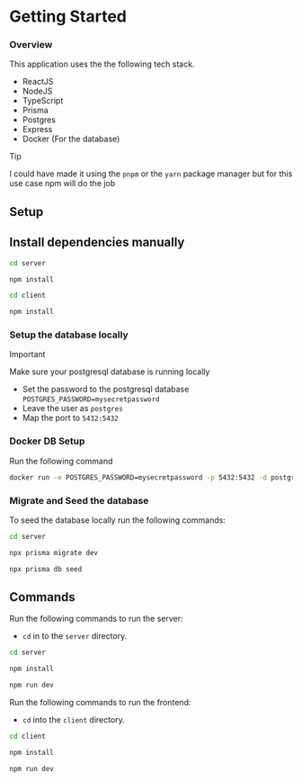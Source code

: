 # Getting Started

### Overview

This application uses the the following tech stack.

- ReactJS
- NodeJS
- TypeScript
- Prisma
- Postgres
- Express
- Docker (For the database)

> [!TIP]
> I could have made it using the `pnpm` or the `yarn` package manager but for this use case npm will do the job

## Setup

## Install dependencies manually

```sh
cd server

```

```sh
npm install
```

```sh
cd client
```

```sh
npm install
```

### Setup the database locally

> [!IMPORTANT]
> Make sure your postgresql database is running locally

- Set the password to the postgresql database `POSTGRES_PASSWORD=mysecretpassword`
- Leave the user as `postgres`
- Map the port to `5432:5432`

### Docker DB Setup

Run the following command

```sh
docker run -e POSTGRES_PASSWORD=mysecretpassword -p 5432:5432 -d postgres
```

### Migrate and Seed the database

To seed the database locally run the following commands:

```sh
cd server
```

```sh
npx prisma migrate dev
```

```sh
npx prisma db seed
```

## Commands

Run the following commands to run the server:

- `cd` in to the `server` directory.

```sh
cd server
```

```sh
npm install
```

```sh
npm run dev
```

Run the following commands to run the frontend:

- `cd` into the `client` directory.

```sh
cd client
```

```sh
npm install
```

```sh
npm run dev
```

